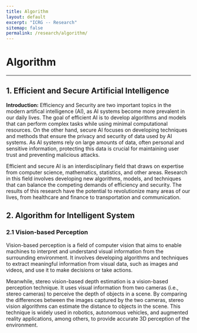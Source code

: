 ```yaml
---
title: Algorithm
layout: default
excerpt: "ICRG -- Research"
sitemap: false
permalink: /research/algorithm/
---
```


# Algorithm

----

## 1. Efficient and Secure Artificial Intelligence

**Introduction:** Efficiency and Security are two important topics in the modern artifical intelligence (AI), as AI systems become more prevalent in our daily lives. The goal of efficient AI is to develop algorithms and models that can perform complex tasks while using minimal computational resources. On the other hand, secure AI focuses on developing techniques and methods that ensure the privacy and security of data used by AI systems. As AI systems rely on large amounts of data, often personal and sensitive information, protecting this data is crucial for maintaining user trust and preventing malicious attacks. 

Efficient and secure AI is an interdisciplinary field that draws on expertise from computer science, mathematics, statistics, and other areas. Research in this field involves developing new algorithms, models, and techniques that can balance the competing demands of efficiency and security. The results of this research have the potential to revolutionize many areas of our lives, from healthcare and finance to transportation and communication.


## 2. Algorithm for Intelligent System

### 2.1 Vision-based Perception

Vision-based perception is a field of computer vision that aims to enable machines to interpret and understand visual information from the surrounding environment. It involves developing algorithms and techniques to extract meaningful information from visual data, such as images and videos, and use it to make decisions or take actions.

Meanwhile, stereo vision-based depth estimation is a vision-based perception technique. It uses visual information from two cameras (i.e., stereo cameras) to perceive the depth of objects in a scene. By comparing the differences between the images captured by the two cameras, stereo vision algorithms can estimate the distance to objects in the scene. This technique is widely used in robotics, autonomous vehicles, and augmented reality applications, among others, to provide accurate 3D perception of the environment.